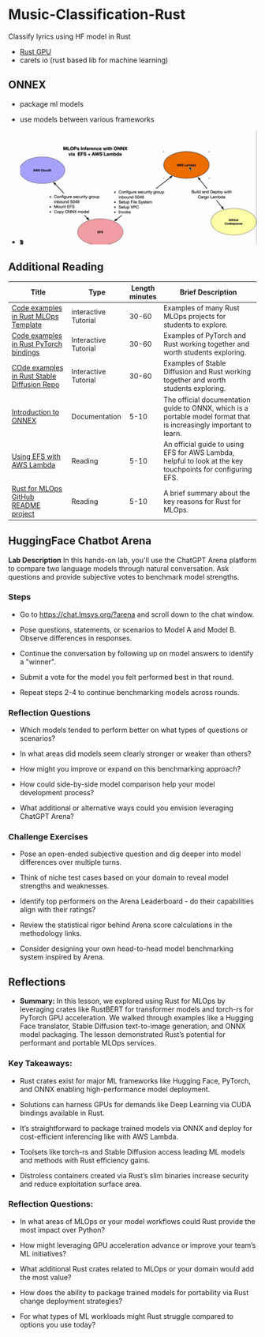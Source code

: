 # Music-Classification-Rust
Classify lyrics using HF model in Rust

- [Rust GPU](nogibjj/rust-pytorch-gpu-template)
- carets io (rust based lib for machine learning)

## ONNEX
- package ml models
- use models between various frameworks

- ![alt text](image.png)

## Additional Reading

|Title|Type|Length<br>minutes|Brief Description|
|---|---|---|---|
|[Code examples in Rust MLOps Template](https://github.com/nogibjj/rust-mlops-template)|interactive Tutorial|30-60|Examples of many Rust MLOps projects for students to explore.|
|[Code examples in Rust PyTorch bindings](https://github.com/LaurentMazare/tch-rs)|Interactive Tutorial|30-60|Examples of PyTorch and Rust working together and worth students exploring.|
|[COde examples in Rust Stable Diffusion Repo](https://github.com/LaurentMazare/diffusers-rs)|Interactive Tutorial|30-60|Examples of Stable Diffusion and Rust working together and worth students exploring.|
|[Introduction to ONNEX](https://onnx.ai/onnx/intro/)|Documentation|5-10|The official documentation guide to ONNX, which is a portable model format that is increasingly important to learn.|
|[Using EFS with AWS Lambda](https://aws.amazon.com/blogs/compute/using-amazon-efs-for-aws-lambda-in-your-serverless-applications/)|Reading|5-10|An official guide to using EFS for AWS Lambda, helpful to look at the key touchpoints for configuring EFS.|
|[Rust for MLOps GitHub README project](https://docs.google.com/document/d/1Zp3K384gFMYYMx7nKCoWxTdLNv7KVaywivrGge7opnA/edit?usp=sharing)|Reading|5-10|A brief summary about the key reasons for Rust for MLOps.|

## HuggingFace Chatbot Arena
<b>Lab Description</b> In this hands-on lab, you'll use the ChatGPT Arena platform to compare two language models through natural conversation. Ask questions and provide subjective votes to benchmark model strengths.

### Steps

- Go to https://chat.lmsys.org/?arena and scroll down to the chat window.

- Pose questions, statements, or scenarios to Model A and Model B. Observe differences in responses.

- Continue the conversation by following up on model answers to identify a "winner".

- Submit a vote for the model you felt performed best in that round.

- Repeat steps 2-4 to continue benchmarking models across rounds.

### Reflection Questions

- Which models tended to perform better on what types of questions or scenarios?

- In what areas did models seem clearly stronger or weaker than others?

- How might you improve or expand on this benchmarking approach?

- How could side-by-side model comparison help your model development process?

- What additional or alternative ways could you envision leveraging ChatGPT Arena?

### Challenge Exercises

- Pose an open-ended subjective question and dig deeper into model differences over multiple turns.

- Think of niche test cases based on your domain to reveal model strengths and weaknesses.

- Identify top performers on the Arena Leaderboard - do their capabilities align with their ratings?

- Review the statistical rigor behind Arena score calculations in the methodology links.

- Consider designing your own head-to-head model benchmarking system inspired by Arena.

## Reflections
- <b>Summary:</b> In this lesson, we explored using Rust for MLOps by leveraging crates like RustBERT for transformer models and torch-rs for PyTorch GPU acceleration. We walked through examples like a Hugging Face translator, Stable Diffusion text-to-image generation, and ONNX model packaging. The lesson demonstrated Rust’s potential for performant and portable MLOps services.

### Key Takeaways:

- Rust crates exist for major ML frameworks like Hugging Face, PyTorch, and ONNX enabling high-performance model deployment.

- Solutions can harness GPUs for demands like Deep Learning via CUDA bindings available in Rust.

- It’s straightforward to package trained models via ONNX and deploy for cost-efficient inferencing like with AWS Lambda.

- Toolsets like torch-rs and Stable Diffusion access leading ML models and methods with Rust efficiency gains.

- Distroless containers created via Rust’s slim binaries increase security and reduce exploitation surface area.

### Reflection Questions:

- In what areas of MLOps or your model workflows could Rust provide the most impact over Python?

- How might leveraging GPU acceleration advance or improve your team’s ML initiatives?

- What additional Rust crates related to MLOps or your domain would add the most value?

- How does the ability to package trained models for portability via Rust change deployment strategies?

- For what types of ML workloads might Rust struggle compared to options you use today?

